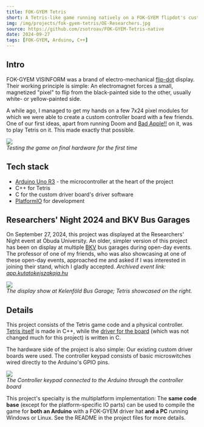 ```yaml
---
title: FOK-GYEM Tetris
short: A Tetris-like game running natively on a FOK-GYEM flipdot's custom arduino controller. Displayed at the 2024 researcher's night in Óbuda University.
img: /img/projects/fok-gyem-tetris/OE-Researchers.jpg
source: https://github.com/zsotroav/FOK-GYEM-Tetris-native
date: 2024-09-27
tags: [FOK-GYEM, Arduino, C++]
---
```


## Intro
FOK-GYEM VISINFORM was a brand of electro-mechanical
[flip-dot](https://en.wikipedia.org/wiki/Flip-disc_display) display. Their
working principle is simple: An electromagnet forces a small, magnetized
"pixel" to flip from the black-painted side to the other, usually white- or
yellow-painted side. 

A while ago, I managed to get my hands on a few 7x24 pixel modules for which we
were able to create a custom controller board with a few friends. One of our
first ideas, apart from running Doom and [Bad Apple!!](../fok-gyem-bad-apple) on it, was
to play Tetris on it. This made exactly that possible.

![](/img/projects/fok-gyem-tetris/testing.jpg) <br /> *Testing the game on final
hardware for the first time*

## Tech stack
* [Arduino Uno R3](https://store.arduino.cc/en-hu/products/arduino-uno-rev3) -
  the microcontroller at the heart of the project
* C++ for Tetris
* C for the custom driver board's driver software
* [PlatformIO](https://platformio.org/) for development

## Researchers' Night 2024 and BKV Bus Garages

On September 27, 2024, this project was displayed at the Researchers' Night
event at Óbuda University. An older, simpler version of this project has been on
display at multiple [BKV](https://bkv.hu) bus garages during open-day events. The
professor of one of my friends, who was also showcasing at one of these open-day
events, approached me and asked if I was interested in joining their stand, which
I gladly accepted. *Archived event link:
[app.kutatokejszakaja.hu](https://web.archive.org/web/20250327094120/https://app.kutatokejszakaja.hu/esemenyek/obudai-egyetem-kando-kalman-villamosmernoki-kar/display-show-elektronikus-utastajekoztatas-multja-jelene-es-jovoje)*

![](/img/projects/fok-gyem-tetris/kelenfold_garazs.jpg) <br />*The display show
at Kelenföld Bus Garage; Tetris showcased on the right.*

## Details
This project consists of the Tetris game code and a physical controller. [Tetris
itself](https://github.com/zsotroav/FOK-GYEM-Tetris-native) is made in C++,
while the [driver for the board](https://github.com/zsotroav/FOK-GYEM) (which
was not changed much for this project) is written in C. 

The hardware side of the project is also simple: Our existing custom driver
boards were used. The controller keypad consists of basic microswitches wired
directly to the Arduino's GPIO pins.

![](/img/projects/fok-gyem-tetris/keypad.jpg) <br/> *The Controller keypad connected
to the Arduino through the controller board*

This project's specialty is the multiplatform implementation: The **same code
base** (except for the platform-specific IO parts) can be used to compile
the game for **both an Arduino** with a FOK-GYEM driver hat **and a PC** running
Windows or Linux. See the README in the project files for more details.